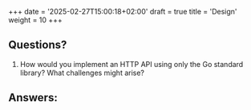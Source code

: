 +++
date = '2025-02-27T15:00:18+02:00'
draft = true
title = 'Design'
weight = 10
+++

## Questions?
1. How would you implement an HTTP API using only the Go standard library? What challenges might arise?

## Answers:
